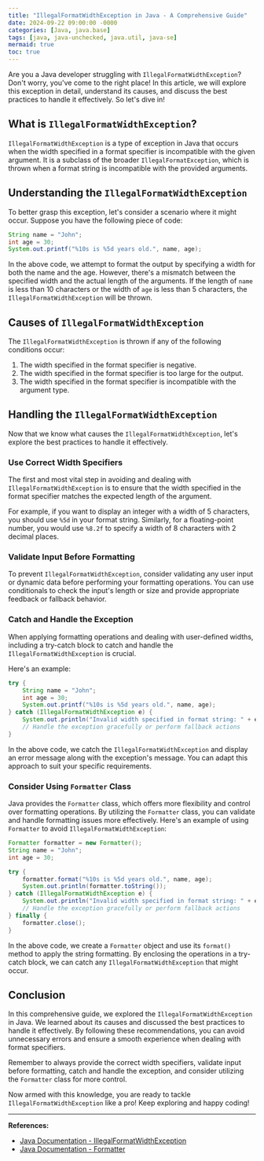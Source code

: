 ```yaml
---
title: "IllegalFormatWidthException in Java - A Comprehensive Guide"
date: 2024-09-22 09:00:00 -0000
categories: [Java, java.base]
tags: [java, java-unchecked, java.util, java-se]
mermaid: true
toc: true
---
```



Are you a Java developer struggling with `IllegalFormatWidthException`? Don't worry, you've come to the right place! In this article, we will explore this exception in detail, understand its causes, and discuss the best practices to handle it effectively. So let's dive in!

## What is `IllegalFormatWidthException`?

`IllegalFormatWidthException` is a type of exception in Java that occurs when the width specified in a format specifier is incompatible with the given argument. It is a subclass of the broader `IllegalFormatException`, which is thrown when a format string is incompatible with the provided arguments.

## Understanding the `IllegalFormatWidthException`

To better grasp this exception, let's consider a scenario where it might occur. Suppose you have the following piece of code:

```java
String name = "John";
int age = 30;
System.out.printf("%10s is %5d years old.", name, age);
```

In the above code, we attempt to format the output by specifying a width for both the name and the age. However, there's a mismatch between the specified width and the actual length of the arguments. If the length of `name` is less than 10 characters or the width of `age` is less than 5 characters, the `IllegalFormatWidthException` will be thrown.

## Causes of `IllegalFormatWidthException`

The `IllegalFormatWidthException` is thrown if any of the following conditions occur:

1. The width specified in the format specifier is negative.
2. The width specified in the format specifier is too large for the output.
3. The width specified in the format specifier is incompatible with the argument type.

## Handling the `IllegalFormatWidthException`

Now that we know what causes the `IllegalFormatWidthException`, let's explore the best practices to handle it effectively.

### Use Correct Width Specifiers

The first and most vital step in avoiding and dealing with `IllegalFormatWidthException` is to ensure that the width specified in the format specifier matches the expected length of the argument.

For example, if you want to display an integer with a width of 5 characters, you should use `%5d` in your format string. Similarly, for a floating-point number, you would use `%8.2f` to specify a width of 8 characters with 2 decimal places.

### Validate Input Before Formatting

To prevent `IllegalFormatWidthException`, consider validating any user input or dynamic data before performing your formatting operations. You can use conditionals to check the input's length or size and provide appropriate feedback or fallback behavior.

### Catch and Handle the Exception

When applying formatting operations and dealing with user-defined widths, including a try-catch block to catch and handle the `IllegalFormatWidthException` is crucial.

Here's an example:

```java
try {
    String name = "John";
    int age = 30;
    System.out.printf("%10s is %5d years old.", name, age);
} catch (IllegalFormatWidthException e) {
    System.out.println("Invalid width specified in format string: " + e.getMessage());
    // Handle the exception gracefully or perform fallback actions
}
```

In the above code, we catch the `IllegalFormatWidthException` and display an error message along with the exception's message. You can adapt this approach to suit your specific requirements.

### Consider Using `Formatter` Class

Java provides the `Formatter` class, which offers more flexibility and control over formatting operations. By utilizing the `Formatter` class, you can validate and handle formatting issues more effectively. Here's an example of using `Formatter` to avoid `IllegalFormatWidthException`:

```java
Formatter formatter = new Formatter();
String name = "John";
int age = 30;

try {
    formatter.format("%10s is %5d years old.", name, age);
    System.out.println(formatter.toString());
} catch (IllegalFormatWidthException e) {
    System.out.println("Invalid width specified in format string: " + e.getMessage());
    // Handle the exception gracefully or perform fallback actions
} finally {
    formatter.close();
}
```

In the above code, we create a `Formatter` object and use its `format()` method to apply the string formatting. By enclosing the operations in a try-catch block, we can catch any `IllegalFormatWidthException` that might occur.

## Conclusion

In this comprehensive guide, we explored the `IllegalFormatWidthException` in Java. We learned about its causes and discussed the best practices to handle it effectively. By following these recommendations, you can avoid unnecessary errors and ensure a smooth experience when dealing with format specifiers.

Remember to always provide the correct width specifiers, validate input before formatting, catch and handle the exception, and consider utilizing the `Formatter` class for more control.

Now armed with this knowledge, you are ready to tackle `IllegalFormatWidthException` like a pro! Keep exploring and happy coding!

---

**References:**

- [Java Documentation - IllegalFormatWidthException](https://docs.oracle.com/en/java/javase/14/docs/api/java.base/java/util/IllegalFormatWidthException.html)
- [Java Documentation - Formatter](https://docs.oracle.com/en/java/javase/14/docs/api/java.base/java/util/Formatter.html)